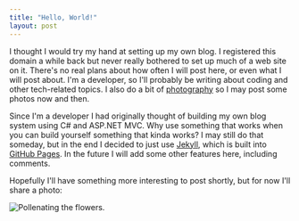 ```yaml
---
title: "Hello, World!"
layout: post
---
```

I thought I would try my hand at setting up my own blog. I registered this domain a while back but never really bothered to set up much of a web site on it. There's no real plans about how often I will post here, or even what I will post about. I'm a developer, so I'll probably be writing about coding and other tech-related topics. I also do a bit of [photography](https://500px.com/schovanec) so I may post some photos now and then.

Since I'm a developer I had originally thought of building my own blog system using C# and ASP.NET MVC. Why use something that works when you can build yourself something that kinda works? I may still do that someday, but in the end I decided to just use [Jekyll](http://jekyllrb.com/), which is built into [GitHub Pages](https://pages.github.com). In the future I will add some other features here, including comments.

Hopefully I'll have something more interesting to post shortly, but for now I'll share a photo:

![Pollenating the flowers.](http://assets.stevechovanec.com/images/2014/2015-01-20-pollenating.jpg)